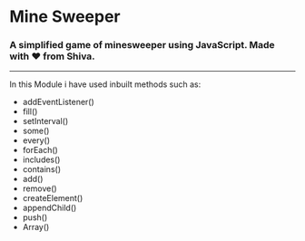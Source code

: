 # Mine Sweeper

### A simplified game of minesweeper using JavaScript. Made with ♥ from Shiva.

 ---

In this Module i have used inbuilt methods such as:

- addEventListener()
- fill()
- setInterval()
- some()
- every()
- forEach()
- includes()
- contains()
- add()
- remove()
- createElement()
- appendChild()
- push()
- Array()